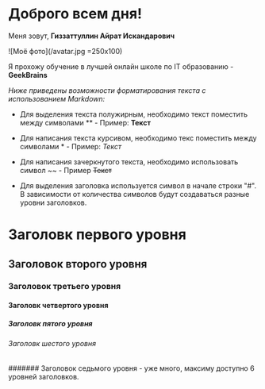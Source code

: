 # Доброго всем дня!

Меня зовут, 
**Гиззаттуллин Айрат Искандарович**

![Моё фото](/avatar.jpg =250х100)

Я прохожу обучение в лучшей онлайн школе по IT образованию - **GeekBrains**



*Ниже приведены возможности форматирования текста с использованием Markdown:*

* Для выделения текста полужирным, необходимо текст поместить между символами **  - Пример: **Текст**

* Для написания текста курсивом, необходимо текс поместить между символами * - Пример: *Текст*

* Для написания зачеркнутого текста, необходимо использовать символ ~~ - Пример ~~Текст~~

* Для выделения заголовка используется символ в начале строки "#".
В зависимости от количества символов будут создаваться разные уровни заголовков.
# Заголовк первого уровня
## Заголовок второго уровня
### Заголовок третьего уровня
#### Заголовк четвертого уровня
##### Заголовк пятого уровня
###### Заголовк шестого уровня
####### Заголовок седьмого уровня - уже много, максиму доступно 6 уровней заголовков.



